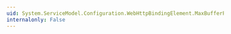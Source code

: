 ```yaml
---
uid: System.ServiceModel.Configuration.WebHttpBindingElement.MaxBufferPoolSize
internalonly: False
---
```

